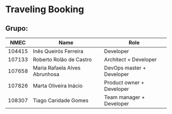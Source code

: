 # Traveling Booking

## **Grupo:**

| NMEC  | Name               | Role                |
| ----- | -------------------| ---------------------|
| 104415 |  Inês Queirós Ferreira  | Developer|
| 107133 | Roberto Rolão de Castro         | Architect + Developer |
| 107658 | Maria Rafaela Alves Abrunhosa | DevOps master + Developer |
| 107826 |Marta Oliveira Inácio | Product owner + Developer |
| 108307 |  Tiago Caridade Gomes   |Team manager + Developer|





